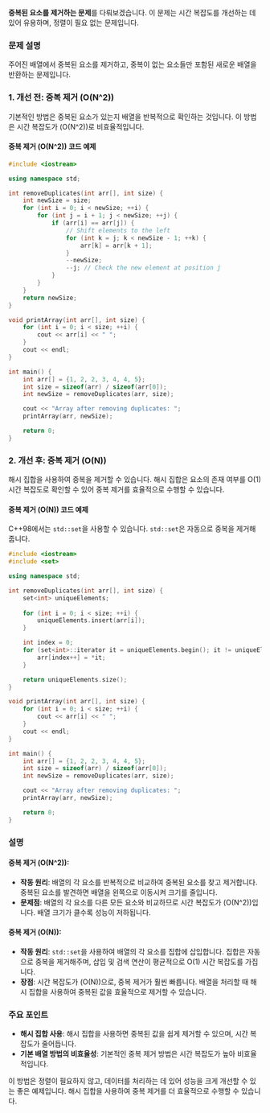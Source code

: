  **중복된 요소를 제거하는 문제**를 다뤄보겠습니다. 이 문제는 시간 복잡도를 개선하는 데 있어 유용하며, 정렬이 필요 없는 문제입니다.

### **문제 설명**
주어진 배열에서 중복된 요소를 제거하고, 중복이 없는 요소들만 포함된 새로운 배열을 반환하는 문제입니다. 

### **1. 개선 전: 중복 제거 (O(N^2))**

기본적인 방법은 중복된 요소가 있는지 배열을 반복적으로 확인하는 것입니다. 이 방법은 시간 복잡도가 \(O(N^2)\)로 비효율적입니다.

#### **중복 제거 (O(N^2)) 코드 예제**

```cpp
#include <iostream>

using namespace std;

int removeDuplicates(int arr[], int size) {
    int newSize = size;
    for (int i = 0; i < newSize; ++i) {
        for (int j = i + 1; j < newSize; ++j) {
            if (arr[i] == arr[j]) {
                // Shift elements to the left
                for (int k = j; k < newSize - 1; ++k) {
                    arr[k] = arr[k + 1];
                }
                --newSize;
                --j; // Check the new element at position j
            }
        }
    }
    return newSize;
}

void printArray(int arr[], int size) {
    for (int i = 0; i < size; ++i) {
        cout << arr[i] << " ";
    }
    cout << endl;
}

int main() {
    int arr[] = {1, 2, 2, 3, 4, 4, 5};
    int size = sizeof(arr) / sizeof(arr[0]);
    int newSize = removeDuplicates(arr, size);

    cout << "Array after removing duplicates: ";
    printArray(arr, newSize);

    return 0;
}
```

### **2. 개선 후: 중복 제거 (O(N))**

해시 집합을 사용하여 중복을 제거할 수 있습니다. 해시 집합은 요소의 존재 여부를 O(1) 시간 복잡도로 확인할 수 있어 중복 제거를 효율적으로 수행할 수 있습니다.

#### **중복 제거 (O(N)) 코드 예제**

C++98에서는 `std::set`을 사용할 수 있습니다. `std::set`은 자동으로 중복을 제거해줍니다.

```cpp
#include <iostream>
#include <set>

using namespace std;

int removeDuplicates(int arr[], int size) {
    set<int> uniqueElements;
    
    for (int i = 0; i < size; ++i) {
        uniqueElements.insert(arr[i]);
    }

    int index = 0;
    for (set<int>::iterator it = uniqueElements.begin(); it != uniqueElements.end(); ++it) {
        arr[index++] = *it;
    }

    return uniqueElements.size();
}

void printArray(int arr[], int size) {
    for (int i = 0; i < size; ++i) {
        cout << arr[i] << " ";
    }
    cout << endl;
}

int main() {
    int arr[] = {1, 2, 2, 3, 4, 4, 5};
    int size = sizeof(arr) / sizeof(arr[0]);
    int newSize = removeDuplicates(arr, size);

    cout << "Array after removing duplicates: ";
    printArray(arr, newSize);

    return 0;
}
```

### **설명**

#### **중복 제거 (O(N^2))**:
- **작동 원리**: 배열의 각 요소를 반복적으로 비교하여 중복된 요소를 찾고 제거합니다. 중복된 요소를 발견하면 배열을 왼쪽으로 이동시켜 크기를 줄입니다.
- **문제점**: 배열의 각 요소를 다른 모든 요소와 비교하므로 시간 복잡도가 \(O(N^2)\)입니다. 배열 크기가 클수록 성능이 저하됩니다.

#### **중복 제거 (O(N))**:
- **작동 원리**: `std::set`을 사용하여 배열의 각 요소를 집합에 삽입합니다. 집합은 자동으로 중복을 제거해주며, 삽입 및 검색 연산이 평균적으로 O(1) 시간 복잡도를 가집니다.
- **장점**: 시간 복잡도가 \(O(N)\)으로, 중복 제거가 훨씬 빠릅니다. 배열을 처리할 때 해시 집합을 사용하여 중복된 값을 효율적으로 제거할 수 있습니다.

### **주요 포인트**

- **해시 집합 사용**: 해시 집합을 사용하면 중복된 값을 쉽게 제거할 수 있으며, 시간 복잡도가 줄어듭니다.
- **기본 배열 방법의 비효율성**: 기본적인 중복 제거 방법은 시간 복잡도가 높아 비효율적입니다.

이 방법은 정렬이 필요하지 않고, 데이터를 처리하는 데 있어 성능을 크게 개선할 수 있는 좋은 예제입니다. 해시 집합을 사용하여 중복 제거를 더 효율적으로 수행할 수 있습니다.

